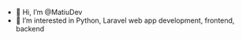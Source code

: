 - 👋 Hi, I’m @MatiuDev
- 👀 I’m interested in Python,  Laravel web app development, frontend, backend
